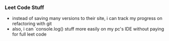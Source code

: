 ### Leet Code Stuff
- instead of saving many versions to their site, i can track my progress on refactoring with git
- also, i can `console.log() stuff more easily on my pc's IDE without paying for full leet code
